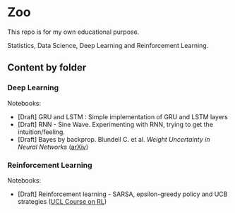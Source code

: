 # Zoo

This repo is for my own educational purpose.

Statistics, Data Science, Deep Learning and Reinforcement Learning.

## Content by folder


### Deep Learning
Notebooks:
- [Draft] GRU and LSTM : Simple implementation of GRU and LSTM layers
- [Draft] RNN - Sine Wave. Experimenting with RNN, trying to get the intuition/feeling.
- [Draft] Bayes by backprop. Blundell C. et al. *Weight Uncertainty in Neural Networks* ([arXiv](https://arxiv.org/abs/1505.05424))


### Reinforcement Learning
Notebooks:
- [Draft] Reinforcement learning - SARSA, epsilon-greedy policy and UCB strategies ([UCL Course on RL](http://www0.cs.ucl.ac.uk/staff/d.silver/web/Teaching.html))
